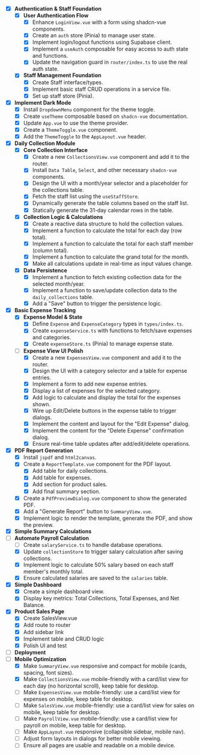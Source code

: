 - [x] **Authentication & Staff Foundation**
    - [x] **User Authentication Flow**
        - [x] Enhance `LoginView.vue` with a form using shadcn-vue components.
        - [x] Create an `auth` store (Pinia) to manage user state.
        - [x] Implement login/logout functions using Supabase client.
        - [x] Implement a `useAuth` composable for easy access to auth state and functions.
        - [x] Update the navigation guard in `router/index.ts` to use the real auth state.
    - [x] **Staff Management Foundation**
        - [x] Create Staff interface/types.
        - [x] Implement basic staff CRUD operations in a service file.
        - [x] Set up staff store (Pinia).
- [x] **Implement Dark Mode**
    - [x] Install `DropdownMenu` component for the theme toggle.
    - [x] Create `useTheme` composable based on `shadcn-vue` documentation.
    - [x] Update `App.vue` to use the theme provider.
    - [x] Create a `ThemeToggle.vue` component.
    - [x] Add the `ThemeToggle` to the `AppLayout.vue` header.
- [x] **Daily Collection Module**
    - [x] **Core Collection Interface**
        - [x] Create a new `CollectionsView.vue` component and add it to the router.
        - [x] Install `Data Table`, `Select`, and other necessary `shadcn-vue` components.
        - [x] Design the UI with a month/year selector and a placeholder for the collections table.
        - [x] Fetch the staff list using the `useStaffStore`.
        - [x] Dynamically generate the table columns based on the staff list.
        - [x] Statically generate the 31-day calendar rows in the table.
    - [x] **Collection Logic & Calculations**
        - [x] Create a reactive data structure to hold the collection values.
        - [x] Implement a function to calculate the total for each day (row total).
        - [x] Implement a function to calculate the total for each staff member (column total).
        - [x] Implement a function to calculate the grand total for the month.
        - [x] Make all calculations update in real-time as input values change.
    - [x] **Data Persistence**
        - [x] Implement a function to fetch existing collection data for the selected month/year.
        - [x] Implement a function to save/update collection data to the `daily_collections` table.
        - [x] Add a "Save" button to trigger the persistence logic.
- [x] **Basic Expense Tracking**
    - [x] **Expense Model & State**
        - [x] Define `Expense` and `ExpenseCategory` types in `types/index.ts`.
        - [x] Create `expenseService.ts` with functions to fetch/save expenses and categories.
        - [x] Create `expenseStore.ts` (Pinia) to manage expense state.
    - [ ] **Expense View UI Polish**
        - [x] Create a new `ExpensesView.vue` component and add it to the router.
        - [x] Design the UI with a category selector and a table for expense entries.
        - [x] Implement a form to add new expense entries.
        - [x] Display a list of expenses for the selected category.
        - [x] Add logic to calculate and display the total for the expenses shown.
        - [x] Wire up Edit/Delete buttons in the expense table to trigger dialogs.
        - [x] Implement the content and layout for the "Edit Expense" dialog.
        - [x] Implement the content for the "Delete Expense" confirmation dialog.
        - [x] Ensure real-time table updates after add/edit/delete operations.
- [x] **PDF Report Generation**
  - [x] Install `jspdf` and `html2canvas`.
  - [x] Create a `ReportTemplate.vue` component for the PDF layout.
    - [x] Add table for daily collections.
    - [x] Add table for expenses.
    - [x] Add section for product sales.
    - [x] Add final summary section.
  - [x] Create a `PdfPreviewDialog.vue` component to show the generated PDF.
  - [x] Add a "Generate Report" button to `SummaryView.vue`.
  - [x] Implement logic to render the template, generate the PDF, and show the preview.
- [x] **Simple Summary Calculations**
- [ ] **Automate Payroll Calculation**
  - [ ] Create `salaryService.ts` to handle database operations.
  - [x] Update `collectionStore` to trigger salary calculation after saving collections.
  - [x] Implement logic to calculate 50% salary based on each staff member's monthly total.
  - [x] Ensure calculated salaries are saved to the `salaries` table.

- [x] **Simple Dashboard**
  - [x] Create a simple dashboard view.
  - [x] Display key metrics: Total Collections, Total Expenses, and Net Balance.
- [x] **Product Sales Page**
    - [x] Create SalesView.vue
    - [x] Add route to router
    - [x] Add sidebar link
    - [x] Implement table and CRUD logic
    - [x] Polish UI and test
- [ ] **Deployment**
- [ ] **Mobile Optimization**
  - [x] Make `SummaryView.vue` responsive and compact for mobile (cards, spacing, font sizes).
  - [x] Make `CollectionsView.vue` mobile-friendly with a card/list view for each day (no horizontal scroll), keep table for desktop.
  - [ ] Make `ExpensesView.vue` mobile-friendly: use a card/list view for expenses on mobile, keep table for desktop.
  - [ ] Make `SalesView.vue` mobile-friendly: use a card/list view for sales on mobile, keep table for desktop.
  - [ ] Make `PayrollView.vue` mobile-friendly: use a card/list view for payroll on mobile, keep table for desktop.
  - [ ] Make `AppLayout.vue` responsive (collapsible sidebar, mobile nav).
  - [ ] Adjust form layouts in dialogs for better mobile viewing.
  - [ ] Ensure all pages are usable and readable on a mobile device.